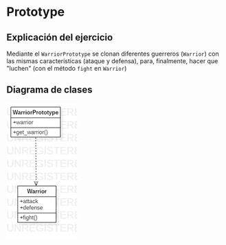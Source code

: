 # Prototype

## Explicación del ejercicio

Mediante el `WarriorPrototype` se clonan diferentes guerreros (`Warrior`) con las mismas características (ataque y defensa), para, finalmente, hacer que "luchen" (con el método `fight` en  `Warrior`)

## Diagrama de clases

![Diagrama de clases](./class.png)